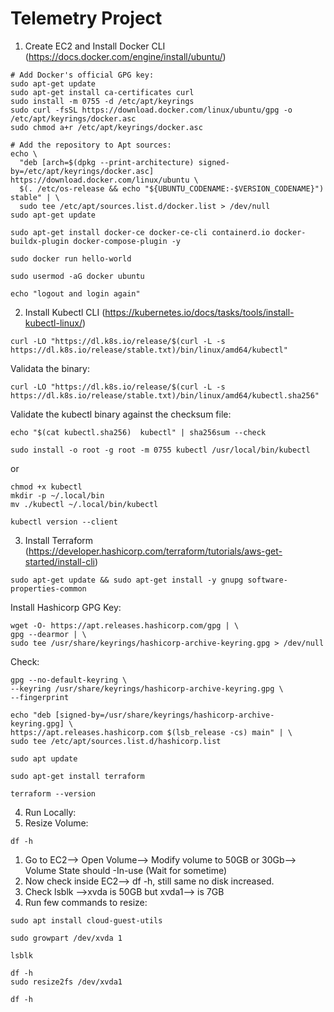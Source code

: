 # Telemetry Project

1. Create EC2 and Install Docker CLI (https://docs.docker.com/engine/install/ubuntu/)
```
# Add Docker's official GPG key:
sudo apt-get update
sudo apt-get install ca-certificates curl
sudo install -m 0755 -d /etc/apt/keyrings
sudo curl -fsSL https://download.docker.com/linux/ubuntu/gpg -o /etc/apt/keyrings/docker.asc
sudo chmod a+r /etc/apt/keyrings/docker.asc

# Add the repository to Apt sources:
echo \
  "deb [arch=$(dpkg --print-architecture) signed-by=/etc/apt/keyrings/docker.asc] https://download.docker.com/linux/ubuntu \
  $(. /etc/os-release && echo "${UBUNTU_CODENAME:-$VERSION_CODENAME}") stable" | \
  sudo tee /etc/apt/sources.list.d/docker.list > /dev/null
sudo apt-get update
```
```
sudo apt-get install docker-ce docker-ce-cli containerd.io docker-buildx-plugin docker-compose-plugin -y

sudo docker run hello-world

sudo usermod -aG docker ubuntu

echo "logout and login again"
```


2. Install Kubectl CLI (https://kubernetes.io/docs/tasks/tools/install-kubectl-linux/)
```
curl -LO "https://dl.k8s.io/release/$(curl -L -s https://dl.k8s.io/release/stable.txt)/bin/linux/amd64/kubectl"
```
Validata the binary:
```
curl -LO "https://dl.k8s.io/release/$(curl -L -s https://dl.k8s.io/release/stable.txt)/bin/linux/amd64/kubectl.sha256"
```
Validate the kubectl binary against the checksum file:
```
echo "$(cat kubectl.sha256)  kubectl" | sha256sum --check
```

```
sudo install -o root -g root -m 0755 kubectl /usr/local/bin/kubectl
```

or
```
chmod +x kubectl
mkdir -p ~/.local/bin
mv ./kubectl ~/.local/bin/kubectl

kubectl version --client
```

3. Install Terraform (https://developer.hashicorp.com/terraform/tutorials/aws-get-started/install-cli)
```
sudo apt-get update && sudo apt-get install -y gnupg software-properties-common
```

Install Hashicorp GPG Key:
```
wget -O- https://apt.releases.hashicorp.com/gpg | \
gpg --dearmor | \
sudo tee /usr/share/keyrings/hashicorp-archive-keyring.gpg > /dev/null
```
Check:
```
gpg --no-default-keyring \
--keyring /usr/share/keyrings/hashicorp-archive-keyring.gpg \
--fingerprint
```
```
echo "deb [signed-by=/usr/share/keyrings/hashicorp-archive-keyring.gpg] \
https://apt.releases.hashicorp.com $(lsb_release -cs) main" | \
sudo tee /etc/apt/sources.list.d/hashicorp.list
```
```
sudo apt update

sudo apt-get install terraform

terraform --version
```

4. Run Locally:
5. Resize Volume:
```
df -h
```
1. Go to EC2--> Open Volume--> Modify volume to 50GB or 30Gb--> Volume State should -In-use (Wait for sometime)
2. Now check inside EC2--> df -h, still same no disk increased.
3. Check lsblk -->xvda is 50GB but xvda1--> is 7GB
4. Run few commands to resize:
```
sudo apt install cloud-guest-utils

sudo growpart /dev/xvda 1

lsblk

df -h
sudo resize2fs /dev/xvda1

df -h 

```



